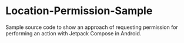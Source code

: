 # Location-Permission-Sample

Sample source code to show an approach of requesting permission for performing an action with Jetpack Compose in Android.
